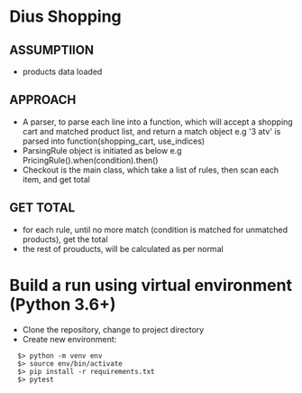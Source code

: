 # Dius Shopping

## ASSUMPTIION
- products data loaded

## APPROACH
- A parser, to parse each line into a function, which will accept a shopping cart and matched product list, and return a match object
e.g '3 atv' is parsed into function(shopping_cart, use_indices)
- ParsingRule object is initiated as below
e.g PricingRule().when(condition).then()
- Checkout is the main class, which take a list of rules, then scan each item, and get total

## GET TOTAL
- for each rule, until no more match (condition is matched for unmatched products), get the total
- the rest of prouducts, will be calculated as per normal

# Build a run using virtual environment (Python 3.6+)
  - Clone the repository, change to project directory
  - Create new environment: 
```
  $> python -m venv env
  $> source env/bin/activate
  $> pip install -r requirements.txt
  $> pytest
```
